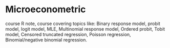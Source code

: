 # Microeconometric
course R note, course covering topics like: Binary response model, probit model, logit model, MLE, Multinomial response model, Ordered probit, Tobit model, Censored truncated regression, Poisson regression, Binomial/negative binomial regression.
